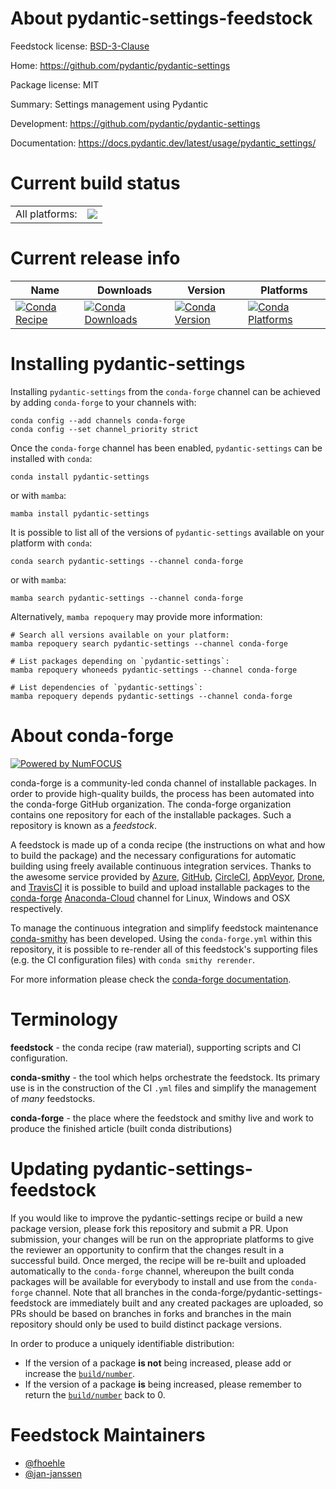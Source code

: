 About pydantic-settings-feedstock
=================================

Feedstock license: [BSD-3-Clause](https://github.com/conda-forge/pydantic-settings-feedstock/blob/main/LICENSE.txt)

Home: https://github.com/pydantic/pydantic-settings

Package license: MIT

Summary: Settings management using Pydantic

Development: https://github.com/pydantic/pydantic-settings

Documentation: https://docs.pydantic.dev/latest/usage/pydantic_settings/

Current build status
====================


<table><tr><td>All platforms:</td>
    <td>
      <a href="https://dev.azure.com/conda-forge/feedstock-builds/_build/latest?definitionId=19699&branchName=main">
        <img src="https://dev.azure.com/conda-forge/feedstock-builds/_apis/build/status/pydantic-settings-feedstock?branchName=main">
      </a>
    </td>
  </tr>
</table>

Current release info
====================

| Name | Downloads | Version | Platforms |
| --- | --- | --- | --- |
| [![Conda Recipe](https://img.shields.io/badge/recipe-pydantic--settings-green.svg)](https://anaconda.org/conda-forge/pydantic-settings) | [![Conda Downloads](https://img.shields.io/conda/dn/conda-forge/pydantic-settings.svg)](https://anaconda.org/conda-forge/pydantic-settings) | [![Conda Version](https://img.shields.io/conda/vn/conda-forge/pydantic-settings.svg)](https://anaconda.org/conda-forge/pydantic-settings) | [![Conda Platforms](https://img.shields.io/conda/pn/conda-forge/pydantic-settings.svg)](https://anaconda.org/conda-forge/pydantic-settings) |

Installing pydantic-settings
============================

Installing `pydantic-settings` from the `conda-forge` channel can be achieved by adding `conda-forge` to your channels with:

```
conda config --add channels conda-forge
conda config --set channel_priority strict
```

Once the `conda-forge` channel has been enabled, `pydantic-settings` can be installed with `conda`:

```
conda install pydantic-settings
```

or with `mamba`:

```
mamba install pydantic-settings
```

It is possible to list all of the versions of `pydantic-settings` available on your platform with `conda`:

```
conda search pydantic-settings --channel conda-forge
```

or with `mamba`:

```
mamba search pydantic-settings --channel conda-forge
```

Alternatively, `mamba repoquery` may provide more information:

```
# Search all versions available on your platform:
mamba repoquery search pydantic-settings --channel conda-forge

# List packages depending on `pydantic-settings`:
mamba repoquery whoneeds pydantic-settings --channel conda-forge

# List dependencies of `pydantic-settings`:
mamba repoquery depends pydantic-settings --channel conda-forge
```


About conda-forge
=================

[![Powered by
NumFOCUS](https://img.shields.io/badge/powered%20by-NumFOCUS-orange.svg?style=flat&colorA=E1523D&colorB=007D8A)](https://numfocus.org)

conda-forge is a community-led conda channel of installable packages.
In order to provide high-quality builds, the process has been automated into the
conda-forge GitHub organization. The conda-forge organization contains one repository
for each of the installable packages. Such a repository is known as a *feedstock*.

A feedstock is made up of a conda recipe (the instructions on what and how to build
the package) and the necessary configurations for automatic building using freely
available continuous integration services. Thanks to the awesome service provided by
[Azure](https://azure.microsoft.com/en-us/services/devops/), [GitHub](https://github.com/),
[CircleCI](https://circleci.com/), [AppVeyor](https://www.appveyor.com/),
[Drone](https://cloud.drone.io/welcome), and [TravisCI](https://travis-ci.com/)
it is possible to build and upload installable packages to the
[conda-forge](https://anaconda.org/conda-forge) [Anaconda-Cloud](https://anaconda.org/)
channel for Linux, Windows and OSX respectively.

To manage the continuous integration and simplify feedstock maintenance
[conda-smithy](https://github.com/conda-forge/conda-smithy) has been developed.
Using the ``conda-forge.yml`` within this repository, it is possible to re-render all of
this feedstock's supporting files (e.g. the CI configuration files) with ``conda smithy rerender``.

For more information please check the [conda-forge documentation](https://conda-forge.org/docs/).

Terminology
===========

**feedstock** - the conda recipe (raw material), supporting scripts and CI configuration.

**conda-smithy** - the tool which helps orchestrate the feedstock.
                   Its primary use is in the construction of the CI ``.yml`` files
                   and simplify the management of *many* feedstocks.

**conda-forge** - the place where the feedstock and smithy live and work to
                  produce the finished article (built conda distributions)


Updating pydantic-settings-feedstock
====================================

If you would like to improve the pydantic-settings recipe or build a new
package version, please fork this repository and submit a PR. Upon submission,
your changes will be run on the appropriate platforms to give the reviewer an
opportunity to confirm that the changes result in a successful build. Once
merged, the recipe will be re-built and uploaded automatically to the
`conda-forge` channel, whereupon the built conda packages will be available for
everybody to install and use from the `conda-forge` channel.
Note that all branches in the conda-forge/pydantic-settings-feedstock are
immediately built and any created packages are uploaded, so PRs should be based
on branches in forks and branches in the main repository should only be used to
build distinct package versions.

In order to produce a uniquely identifiable distribution:
 * If the version of a package **is not** being increased, please add or increase
   the [``build/number``](https://docs.conda.io/projects/conda-build/en/latest/resources/define-metadata.html#build-number-and-string).
 * If the version of a package **is** being increased, please remember to return
   the [``build/number``](https://docs.conda.io/projects/conda-build/en/latest/resources/define-metadata.html#build-number-and-string)
   back to 0.

Feedstock Maintainers
=====================

* [@fhoehle](https://github.com/fhoehle/)
* [@jan-janssen](https://github.com/jan-janssen/)

